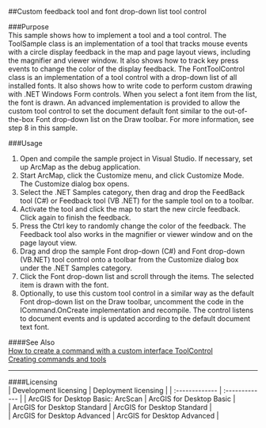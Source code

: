 ##Custom feedback tool and font drop-down list tool control

###Purpose  
This sample shows how to implement a tool and a tool control. The ToolSample class is an implementation of a tool that tracks mouse events with a circle display feedback in the map and page layout views, including the magnifier and viewer window. It also shows how to track key press events to change the color of the display feedback. The FontToolControl class is an implementation of a tool control with a drop-down list of all installed fonts. It also shows how to write code to perform custom drawing with .NET Windows Form controls. When you select a font item from the list, the font is drawn. An advanced implementation is provided to allow the custom tool control to set the document default font similar to the out-of-the-box Font drop-down list on the Draw toolbar. For more information, see step 8 in this sample.   


###Usage
1. Open and compile the sample project in Visual Studio. If necessary, set up ArcMap as the debug application.  
1. Start ArcMap, click the Customize menu, and click Customize Mode. The Customize dialog box opens.   
1. Select the .NET Samples category, then drag and drop the FeedBack tool (C#) or Feedback tool (VB .NET) for the sample tool on to a toolbar.  
1. Activate the tool and click the map to start the new circle feedback. Click again to finish the feedback.  
1. Press the Ctrl key to randomly change the color of the feedback. The Feedback tool also works in the magnifier or viewer window and on the page layout view.   
1. Drag and drop the sample Font drop-down (C#) and Font drop-down (VB.NET) tool control onto a toolbar from the Customize dialog box under the .NET Samples category.  
1. Click the Font drop-down list and scroll through the items. The selected item is drawn with the font.  
1. Optionally, to use this custom tool control in a similar way as the default Font drop-down list on the Draw toolbar, uncomment the code in the ICommand.OnCreate implementation and recompile. The control listens to document events and is updated according to the default document text font.  







####See Also  
[How to create a command with a custom interface ToolControl](http://desktopdev.arcgis.com/search/?q=How%20to%20create%20a%20command%20with%20a%20custom%20interface%20ToolControl&p=0&language=en&product=arcobjects-sdk-dotnet&version=&n=15&collection=help)  
[Creating commands and tools](http://desktopdev.arcgis.com/search/?q=Creating%20commands%20and%20tools&p=0&language=en&product=arcobjects-sdk-dotnet&version=&n=15&collection=help)  


---------------------------------

####Licensing  
| Development licensing | Deployment licensing | 
| :------------- | :------------- | 
| ArcGIS for Desktop Basic: ArcScan | ArcGIS for Desktop Basic |  
| ArcGIS for Desktop Standard | ArcGIS for Desktop Standard |  
| ArcGIS for Desktop Advanced | ArcGIS for Desktop Advanced |  


